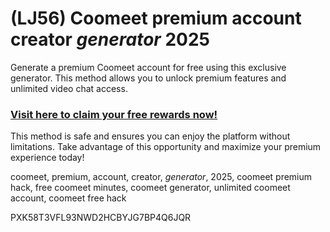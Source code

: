 # (LJ56) Coomeet premium account creator *generator* 2025

Generate a premium Coomeet account for free using this exclusive generator. This method allows you to unlock premium features and unlimited video chat access.  

### [Visit here to claim your free rewards now!](https://snipmojo.com/coomeet)  

This method is safe and ensures you can enjoy the platform without limitations. Take advantage of this opportunity and maximize your premium experience today!  

coomeet, premium, account, creator, *generator*, 2025, coomeet premium hack, free coomeet minutes, coomeet generator, unlimited coomeet account, coomeet free hack  

PXK58T3VFL93NWD2HCBYJG7BP4Q6JQR  
